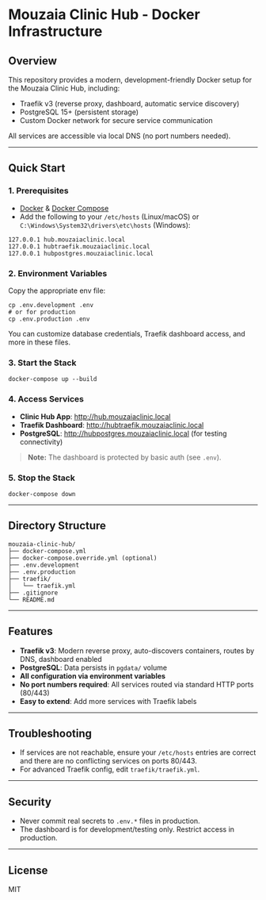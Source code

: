 # Mouzaia Clinic Hub - Docker Infrastructure

## Overview
This repository provides a modern, development-friendly Docker setup for the Mouzaia Clinic Hub, including:
- Traefik v3 (reverse proxy, dashboard, automatic service discovery)
- PostgreSQL 15+ (persistent storage)
- Custom Docker network for secure service communication

All services are accessible via local DNS (no port numbers needed).

---

## Quick Start

### 1. Prerequisites
- [Docker](https://docs.docker.com/get-docker/) & [Docker Compose](https://docs.docker.com/compose/)
- Add the following to your `/etc/hosts` (Linux/macOS) or `C:\Windows\System32\drivers\etc\hosts` (Windows):

```
127.0.0.1 hub.mouzaiaclinic.local
127.0.0.1 hubtraefik.mouzaiaclinic.local
127.0.0.1 hubpostgres.mouzaiaclinic.local
```

### 2. Environment Variables
Copy the appropriate env file:

```
cp .env.development .env
# or for production
cp .env.production .env
```

You can customize database credentials, Traefik dashboard access, and more in these files.

### 3. Start the Stack
```
docker-compose up --build
```

### 4. Access Services
- **Clinic Hub App**: http://hub.mouzaiaclinic.local
- **Traefik Dashboard**: http://hubtraefik.mouzaiaclinic.local
- **PostgreSQL**: http://hubpostgres.mouzaiaclinic.local (for testing connectivity)

> **Note:** The dashboard is protected by basic auth (see `.env`).

### 5. Stop the Stack
```
docker-compose down
```

---

## Directory Structure
```
mouzaia-clinic-hub/
├── docker-compose.yml
├── docker-compose.override.yml (optional)
├── .env.development
├── .env.production
├── traefik/
│   └── traefik.yml
├── .gitignore
└── README.md
```

---

## Features
- **Traefik v3**: Modern reverse proxy, auto-discovers containers, routes by DNS, dashboard enabled
- **PostgreSQL**: Data persists in `pgdata/` volume
- **All configuration via environment variables**
- **No port numbers required**: All services routed via standard HTTP ports (80/443)
- **Easy to extend**: Add more services with Traefik labels

---

## Troubleshooting
- If services are not reachable, ensure your `/etc/hosts` entries are correct and there are no conflicting services on ports 80/443.
- For advanced Traefik config, edit `traefik/traefik.yml`.

---

## Security
- Never commit real secrets to `.env.*` files in production.
- The dashboard is for development/testing only. Restrict access in production.

---

## License
MIT
